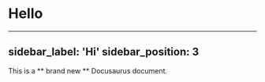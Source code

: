 # Hello 
---
sidebar_label: 'Hi'
sidebar_position: 3
---

This is a ** brand new ** Docusaurus document.